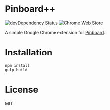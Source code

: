 # Pinboard++

[![devDependency Status](https://david-dm.org/cppcho/pinboard-plusplus/dev-status.svg)](https://david-dm.org/cppcho/pinboard-plusplus#info=devDependencies)
[![Chrome Web Store](https://img.shields.io/chrome-web-store/v/kmbofkenjncfapkighkijhmeelkgnldo.svg?maxAge=2592000)](https://chrome.google.com/webstore/detail/pinboard++/kmbofkenjncfapkighkijhmeelkgnldo)

A simple Google Chrome extension for [Pinboard](https://pinboard.in).

# Installation

```
npm install
gulp build
```

# License

MIT
